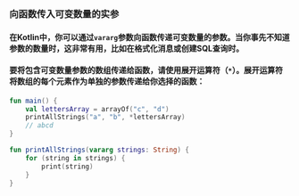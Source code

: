 ### 向函数传入可变数量的实参

#### 在Kotlin中，你可以通过`vararg`参数向函数传递可变数量的参数。当你事先不知道参数的数量时，这非常有用，比如在格式化消息或创建SQL查询时。

#### 要将包含可变数量参数的数组传递给函数，请使用展开运算符（`*`）。展开运算符将数组的每个元素作为单独的参数传递给你选择的函数：

```kotlin
fun main() {
    val lettersArray = arrayOf("c", "d")
    printAllStrings("a", "b", *lettersArray)
    // abcd
}

fun printAllStrings(vararg strings: String) {
    for (string in strings) {
        print(string)
    }
}
```